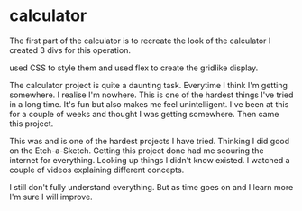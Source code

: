 # calculator

The first part of the calculator is to recreate the look of the calculator
I created 3 divs for this operation.

used CSS to style them and used flex to create the gridlike display.

The calculator project is quite a daunting task.
Everytime I think I'm getting somewhere.
I realise I'm nowhere.
This is one of the hardest things I've tried in a long time.
It's fun but also makes me feel unintelligent.
I've been at this for a couple of weeks and thought I was getting somewhere.
Then came this project.

This was and is one of the hardest projects I have tried.
Thinking I did good on the Etch-a-Sketch. Getting this project done
had me scouring the internet for everything. 
Looking up things I didn't know existed.
I watched a couple of videos explaining different concepts.

I still don't fully understand everything. 
But as time goes on and I learn more I'm sure I will
improve.